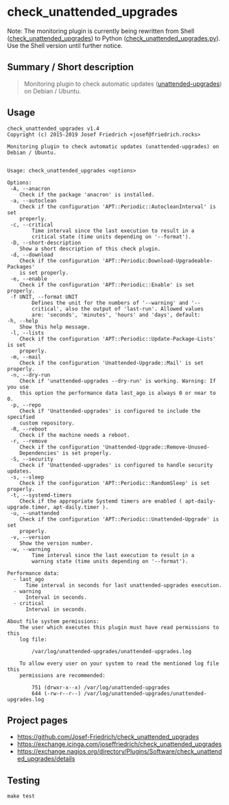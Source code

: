 # check_unattended_upgrades

Note: The monitoring plugin is currently being rewritten from
Shell
([check_unattended_upgrades](https://github.com/Josef-Friedrich/check_unattended_upgrades/blob/master/check_unattended_upgrades)) to
Python
([check_unattended_upgrades.py](https://github.com/Josef-Friedrich/check_unattended_upgrades/blob/master/check_unattended_upgrades.py)). Use the Shell version until further notice.

## Summary / Short description

> Monitoring plugin to check automatic updates ([unattended-upgrades](https://github.com/mvo5/unattended-upgrades)) on Debian / Ubuntu.

## Usage

```
check_unattended_upgrades v1.4
Copyright (c) 2015-2019 Josef Friedrich <josef@friedrich.rocks>

Monitoring plugin to check automatic updates (unattended-upgrades) on Debian / Ubuntu.


Usage: check_unattended_upgrades <options>

Options:
 -A, --anacron
	Check if the package 'anacron' is installed.
 -a, --autoclean
	Check if the configuration 'APT::Periodic::AutocleanInterval' is set
	properly.
 -c, --critical
        Time interval since the last execution to result in a
        critical state (time units depending on '--format').
 -D, --short-description
	Show a short description of this check plugin.
 -d, --download
	Check if the configuration 'APT::Periodic:Download-Upgradeable-Packages'
	is set properly.
 -e, --enable
	Check if the configuration 'APT::Periodic::Enable' is set properly.
 -f UNIT, --format UNIT
        Defines the unit for the numbers of '--warning' and '--
        critical', also the output of 'last-run'. Allowed values
        are: 'seconds', 'minutes', 'hours' and 'days', default:
-h, --help
	Show this help message.
 -l, --lists
	Check if the configuration 'APT::Periodic::Update-Package-Lists' is set
	properly.
 -m, --mail
	Check if the configuration 'Unattended-Upgrade::Mail' is set properly.
 -n, --dry-run
	Check if 'unattended-upgrades --dry-run' is working. Warning: If you use
	this option the performance data last_ago is always 0 or near to 0.
 -p, --repo
	Check if 'Unattended-upgrades' is configured to include the specified
	custom repository.
 -R, --reboot
	Check if the machine needs a reboot.
 -r, --remove
	Check if the configuration 'Unattended-Upgrade::Remove-Unused-
	Dependencies' is set properly.
 -S, --security
	Check if 'Unattended-upgrades' is configured to handle security updates.
 -s, --sleep
	Check if the configuration 'APT::Periodic::RandomSleep' is set properly.
 -t, --systemd-timers
	Check if the appropriate Systemd timers are enabled ( apt-daily-upgrade.timer, apt-daily.timer ).
 -u, --unattended
	Check if the configuration 'APT::Periodic::Unattended-Upgrade' is set
	properly.
 -v, --version
	Show the version number.
 -w, --warning
        Time interval since the last execution to result in a
        warning state (time units depending on '--format').

Performance data:
  - last_ago
	  Time interval in seconds for last unattended-upgrades execution.
  - warning
	  Interval in seconds.
  - critical
	  Interval in seconds.

About file system permissions:
	The user which executes this plugin must have read permissions to this
	log file:

		/var/log/unattended-upgrades/unattended-upgrades.log

	To allow every user on your system to read the mentioned log file this
	permissions are recommended:

		751 (drwxr-x--x) /var/log/unattended-upgrades
		644 (-rw-r--r--) /var/log/unattended-upgrades/unattended-upgrades.log

```

## Project pages

* https://github.com/Josef-Friedrich/check_unattended_upgrades
* https://exchange.icinga.com/joseffriedrich/check_unattended_upgrades
* https://exchange.nagios.org/directory/Plugins/Software/check_unattended_upgrades/details

## Testing

```
make test
```
